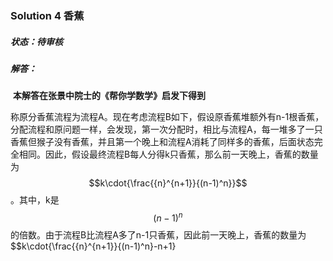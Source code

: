 ### Solution 4 香蕉

##### 状态：待审核

##### 解答：

​    **本解答在张景中院士的《帮你学数学》启发下得到**

​    称原分香蕉流程为流程A。现在考虑流程B如下，假设原香蕉堆额外有n-1根香蕉，分配流程和原问题一样，会发现，第一次分配时，相比与流程A，每一堆多了一只香蕉但猴子没有香蕉，并且第一个晚上和流程A消耗了同样多的香蕉，后面状态完全相同。因此，假设最终流程B每人分得k只香蕉，那么前一天晚上，香蕉的数量为$$k\cdot{\frac{{n}^{n+1}}{(n-1)^n}}$$。其中，k是$$(n-1)^n$$的倍数。由于流程B比流程A多了n-1只香蕉，因此前一天晚上，香蕉的数量为$$k\cdot{\frac{{n}^{n+1}}{(n-1)^n}-n+1}